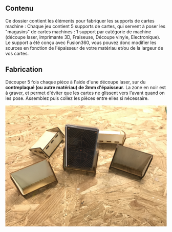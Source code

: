 ## Contenu

Ce dossier contient les éléments pour fabriquer les supports de cartes machine : Chaque jeu contient 5 supports de cartes, qui servent à poser les "magasins" de cartes machines : 1 support par catégorie de machine (découpe laser, imprimante 3D, Fraiseuse, Découpe vinyle, Electronique).
Le support a été conçu avec Fusion360, vous pouvez donc modifier les sources en fonction de l'épaisseur de votre matériau et/ou de la largeur de vos cartes.

## Fabrication

Découper 5 fois chaque pièce à l'aide d'une découpe laser, sur du **contreplaqué (ou autre matériau) de 3mm d'épaisseur**.
La zone en noir est à graver, et permet d'éviter que les cartes ne glissent vers l'avant quand on les pose.
Assemblez puis collez les pièces entre elles si nécessaire.

![Supports Cartes Makers' Quest](7D837A11-A761-4154-A51B-59A7BF3B1901.jpeg)
